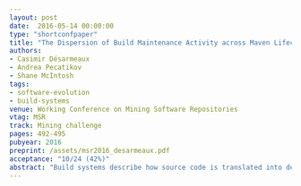 ```yaml
---
layout: post
date:  2016-05-14 00:00:00
type: "shortconfpaper"
title: "The Dispersion of Build Maintenance Activity across Maven Lifecycle Phases"
authors:
- Casimir Désarmeaux 
- Andrea Pecatikov
- Shane McIntosh
tags:
- software-evolution
- build-systems
venue: Working Conference on Mining Software Repositories
vtag: MSR
track: Mining challenge
pages: 492-495
pubyear: 2016
preprint: /assets/msr2016_desarmeaux.pdf
acceptance: "10/24 (42%)"
abstract: "Build systems describe how source code is translated into deliverables. Developers use build management tools like Maven to specify their build systems. Past work has shown that while Maven provides invaluable features (e.g., incremental building), it introduces an overhead on software development. Indeed, Maven build systems require maintenance. However, Maven build systems follow the build lifecycle, which is comprised of validate, compile, test, packaging, install, and deploy phases. Little is known about how build maintenance activity is dispersed among these lifecycle phases. To bridge this gap, in this paper, we analyze the dispersion of build maintenance activity across build lifecycle phases. Through analysis of 1,181 GitHub repositories that use Maven, we find that: (1) the compile phase accounts for 24% more of the build maintenance activity than the other phases; and (2) while the compile phase generates a consistent amount of maintenance activity over time, the other phases tend to generate peaks and valleys of maintenance activity. Software teams that use Maven should plan for these shifts in the characteristics of build maintenance activity."
---
```

